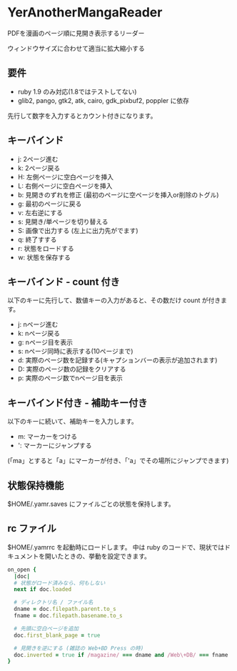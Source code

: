 # YerAnotherMangaReader

PDFを漫画のページ順に見開き表示するリーダー

ウィンドウサイズに合わせて適当に拡大縮小する

## 要件

- ruby 1.9 のみ対応(1.8ではテストしてない)
- glib2, pango, gtk2, atk, cairo, gdk_pixbuf2, poppler に依存

先行して数字を入力するとカウント付きになります。

## キーバインド

- j: 2ページ進む
- k: 2ページ戻る
- H: 左側ページに空白ページを挿入
- L: 右側ページに空白ページを挿入
- b: 見開きのずれを修正 (最初のページに空ページを挿入or削除のトグル)
- g: 最初のページに戻る
- v: 左右逆にする
- s: 見開き/単ページを切り替える
- S: 画像で出力する (左上に出力先がでます)
- q: 終了すする
- r: 状態をロードする
- w: 状態を保存する

## キーバインド - count 付き

以下のキーに先行して、数値キーの入力があると、その数だけ count が付きます。

- j: nページ進む
- k: nページ戻る
- g: nページ目を表示
- s: nページ同時に表示する(10ページまで)
- d: 実際のページ数を記録する(キャプションバーの表示が追加されます)
- D: 実際のページ数の記録をクリアする
- p: 実際のページ数でnページ目を表示

## キーバインド付き - 補助キー付き

以下のキーに続いて、補助キーを入力します。

- m: マーカーをつける
- ': マーカーにジャンプする

(「ma」とすると「a」にマーカーが付き、「'a」でその場所にジャンプできます)


## 状態保持機能

$HOME/.yamr.saves にファイルごとの状態を保持します。


## rc ファイル

$HOME/.yamrrc を起動時にロードします。
中は ruby のコードで、現状ではドキュメントを開いたときの、挙動を設定できます。



```ruby
on_open {
  |doc|
  # 状態がロード済みなら、何もしない
  next if doc.loaded

  # ディレクトリ名 / ファイル名
  dname = doc.filepath.parent.to_s
  fname = doc.filepath.basename.to_s

  # 先頭に空白ページを追加
  doc.first_blank_page = true

  # 見開きを逆にする (雑誌の Web+BD Press の時)
  doc.inverted = true if /magazine/ === dname and /Web\+DB/ === fname
}

```

